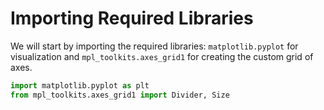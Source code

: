 # Importing Required Libraries

We will start by importing the required libraries: `matplotlib.pyplot` for visualization and `mpl_toolkits.axes_grid1` for creating the custom grid of axes.

```python
import matplotlib.pyplot as plt
from mpl_toolkits.axes_grid1 import Divider, Size
```
